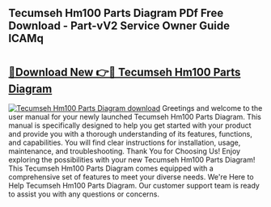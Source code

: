 ## Tecumseh Hm100 Parts Diagram PDf Free Download - Part-vV2 Service Owner Guide lCAMq

# <h2><a href="http://dfkaul.blite.top/?on=Tecumseh+Hm100+Parts+Diagram">🔗Download New 👉🔴 Tecumseh Hm100 Parts Diagram</a></h2>

[![Tecumseh Hm100 Parts Diagram download](https://i.imgur.com/lujVjoI.png)](http://dfkaul.blite.top/?on=Tecumseh+Hm100+Parts+Diagram)
Greetings and welcome to the user manual for your newly launched Tecumseh Hm100 Parts Diagram. This manual is specifically designed to help you get started with your product and provide you with a thorough understanding of its features, functions, and capabilities. You will find clear instructions for installation, usage, maintenance, and troubleshooting. Thank You for Choosing Us! Enjoy exploring the possibilities with your new Tecumseh Hm100 Parts Diagram! This Tecumseh Hm100 Parts Diagram comes equipped with a comprehensive set of features to meet your diverse needs. We're Here to Help Tecumseh Hm100 Parts Diagram. Our customer support team is ready to assist you with any questions or concerns.
